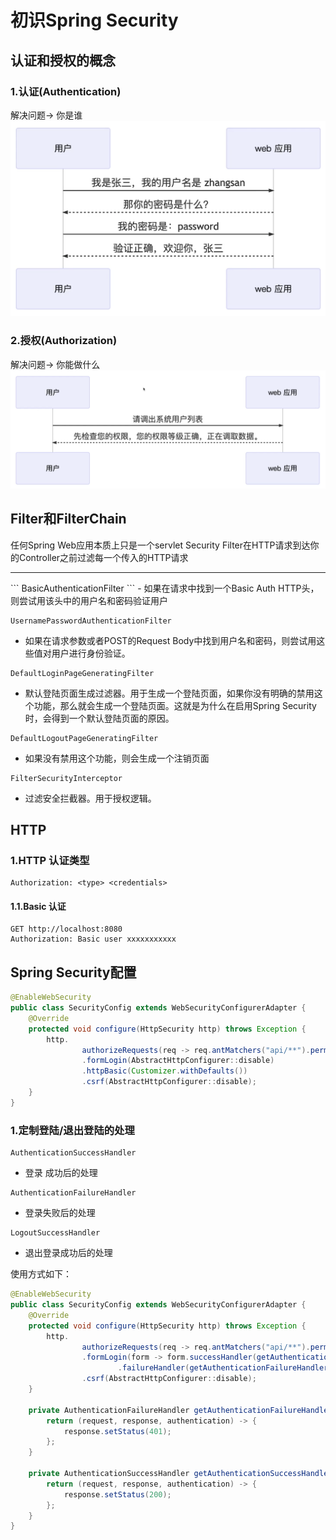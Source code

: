 # 初识Spring Security
## 认证和授权的概念
### 1.认证(Authentication)
解决问题-> 你是谁
![fail](https://raw.githubusercontent.com/pitifulnoble/picture/master/b3600e9121862fc8ad767c5654fd3ba0.png)

### 2.授权(Authorization)
解决问题-> 你能做什么
![](https://raw.githubusercontent.com/pitifulnoble/picture/master/7849268249d8e8976bf5a1ba51222702.png)

## Filter和FilterChain
任何Spring Web应用本质上只是一个servlet
Security Filter在HTTP请求到达你的Controller之前过滤每一个传入的HTTP请求

<hr>
```
BasicAuthenticationFilter
```
- 如果在请求中找到一个Basic Auth HTTP头，则尝试用该头中的用户名和密码验证用户

```
UsernamePasswordAuthenticationFilter
```
- 如果在请求参数或者POST的Request Body中找到用户名和密码，则尝试用这些值对用户进行身份验证。

```
DefaultLoginPageGeneratingFilter
```
- 默认登陆页面生成过滤器。用于生成一个登陆页面，如果你没有明确的禁用这个功能，那么就会生成一个登陆页面。这就是为什么在启用Spring Security时，会得到一个默认登陆页面的原因。

```
DefaultLogoutPageGeneratingFilter
```
- 如果没有禁用这个功能，则会生成一个注销页面

```
FilterSecurityInterceptor
```
- 过滤安全拦截器。用于授权逻辑。

## HTTP
### 1.HTTP 认证类型
```
Authorization: <type> <credentials>
```
#### 1.1.Basic 认证
```
GET http://localhost:8080
Authorization: Basic user xxxxxxxxxxx
```

## Spring Security配置
```java
@EnableWebSecurity
public class SecurityConfig extends WebSecurityConfigurerAdapter {
    @Override
    protected void configure(HttpSecurity http) throws Exception {
        http.
                authorizeRequests(req -> req.antMatchers("api/**").permitAll())
                .formLogin(AbstractHttpConfigurer::disable)
                .httpBasic(Customizer.withDefaults())
                .csrf(AbstractHttpConfigurer::disable);
    }
}
```

### 1.定制登陆/退出登陆的处理
```
AuthenticationSuccessHandler
```
- 登录  成功后的处理

```
AuthenticationFailureHandler
```
- 登录失败后的处理

```
LogoutSuccessHandler
```
- 退出登录成功后的处理

使用方式如下：
```java
@EnableWebSecurity
public class SecurityConfig extends WebSecurityConfigurerAdapter {
    @Override
    protected void configure(HttpSecurity http) throws Exception {
        http.
                authorizeRequests(req -> req.antMatchers("api/**").permitAll())
                .formLogin(form -> form.successHandler(getAuthenticationSuccessHandler())
                        .failureHandler(getAuthenticationFailureHandler()))
                .csrf(AbstractHttpConfigurer::disable);
    }

    private AuthenticationFailureHandler getAuthenticationFailureHandler() {
        return (request, response, authentication) -> {
            response.setStatus(401);
        };
    }

    private AuthenticationSuccessHandler getAuthenticationSuccessHandler() {
        return (request, response, authentication) -> {
            response.setStatus(200);
        };
    }
}
```